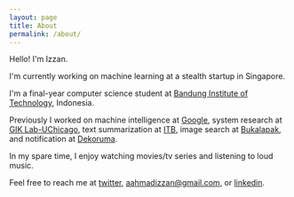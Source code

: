 ```yaml
---
layout: page
title: About
permalink: /about/
---
```


Hello! I'm Izzan.

I'm currently working on machine learning at a stealth startup in Singapore.

I'm a final-year computer science student at [Bandung Institute of Technology](https://if.stei.itb.ac.id/), Indonesia.

Previously I worked on machine intelligence at [Google](https://www.google.com/), system research at [GIK Lab](https://sites.google.com/site/garudailmukomputer/)[-UChicago](https://www.uchicago.edu/), text summarization at [ITB](https://if.stei.itb.ac.id/), image search at [Bukalapak](https://www.bukalapak.com/), and notification at [Dekoruma](https://www.dekoruma.com/).

In my spare time, I enjoy watching movies/tv series and listening to loud music.

Feel free to reach me at [twitter](https://twitter.com/regrezan), [aahmadizzan@gmail.com](mailto:aahmadizzan@gmail.com), or [linkedin](https://www.linkedin.com/in/ahmadizzan/).
